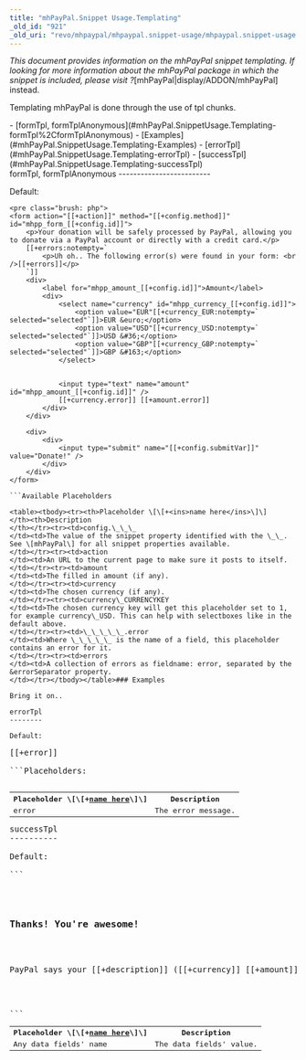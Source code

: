 ```yaml
---
title: "mhPayPal.Snippet Usage.Templating"
_old_id: "921"
_old_uri: "revo/mhpaypal/mhpaypal.snippet-usage/mhpaypal.snippet-usage.templating"
---
```


_This document provides information on the mhPayPal snippet templating. If looking for more information about the mhPayPal package in which the snippet is included, please visit ?_<span class="error">\[mhPayPal|display/ADDON/mhPayPal\]</span> instead.

Templating mhPayPal is done through the use of tpl chunks.

<div>- [formTpl, formTplAnonymous](#mhPayPal.SnippetUsage.Templating-formTpl%2CformTplAnonymous)
  - [Examples](#mhPayPal.SnippetUsage.Templating-Examples)
- [errorTpl](#mhPayPal.SnippetUsage.Templating-errorTpl)
- [successTpl](#mhPayPal.SnippetUsage.Templating-successTpl)

</div>formTpl, formTplAnonymous
-------------------------

Default:

```
<pre class="brush: php">
<form action="[[+action]]" method="[[+config.method]]" id="mhpp_form_[[+config.id]]">
    <p>Your donation will be safely processed by PayPal, allowing you to donate via a PayPal account or directly with a credit card.</p>
    [[+errors:notempty=`
        <p>Uh oh.. The following error(s) were found in your form: <br />[[+errors]]</p>
    `]]
    <div>
        <label for="mhpp_amount_[[+config.id]]">Amount</label>
        <div>
            <select name="currency" id="mhpp_currency_[[+config.id]]">
                <option value="EUR"[[+currency_EUR:notempty=` selected="selected"`]]>EUR &euro;</option>
                <option value="USD"[[+currency_USD:notempty=` selected="selected"`]]>USD &#36;</option>
                <option value="GBP"[[+currency_GBP:notempty=` selected="selected"`]]>GBP &#163;</option>
            </select>


            <input type="text" name="amount" id="mhpp_amount_[[+config.id]]" />
            [[+currency.error]] [[+amount.error]]
        </div>
    </div>

    <div>
        <div>
            <input type="submit" name="[[+config.submitVar]]" value="Donate!" />
        </div>
    </div>
</form>

```Available Placeholders

<table><tbody><tr><th>Placeholder \[\[+<ins>name here</ins>\]\]   
</th><th>Description   
</th></tr><tr><td>config.\_\_\_   
</td><td>The value of the snippet property identified with the \_\_. See \[mhPayPal\] for all snippet properties available.   
</td></tr><tr><td>action   
</td><td>An URL to the current page to make sure it posts to itself.   
</td></tr><tr><td>amount   
</td><td>The filled in amount (if any).   
</td></tr><tr><td>currency   
</td><td>The chosen currency (if any).   
</td></tr><tr><td>currency\_CURRENCYKEY   
</td><td>The chosen currency key will get this placeholder set to 1, for example currency\_USD. This can help with selectboxes like in the default above.   
</td></tr><tr><td>\_\_\_\_\_.error   
</td><td>Where \_\_\_\_\_ is the name of a field, this placeholder contains an error for it.   
</td></tr><tr><td>errors   
</td><td>A collection of errors as fieldname: error, separated by the &errorSeparator property.   
</td></tr></tbody></table>### Examples

Bring it on..

errorTpl
--------

Default:

```
<pre class="brush: php">
<span>[[+error]]</span>

```Placeholders:

<table><tbody><tr><th>Placeholder \[\[+<ins>name here</ins>\]\]   
</th><th>Description   
</th></tr><tr><td>error   
</td><td>The error message.   
</td></tr></tbody></table>successTpl
----------

Default:

```
<pre class="brush: php">
<div>
    <h3>Thanks! You're awesome!</h3>
    <p>PayPal says your [[+description]] ([[+currency]] [[+amount]]) transaction is [[+PAYMENTSTATUS]]! You're really cool for helping out on this project further. Do not hesitate to get in touch should you need help!</p>
</div>

```<table><tbody><tr><th>Placeholder \[\[+<ins>name here</ins>\]\]</th><th>Description   
</th></tr><tr><td>Any data fields' name   
</td><td>The data fields' value.   
</td></tr></tbody></table>